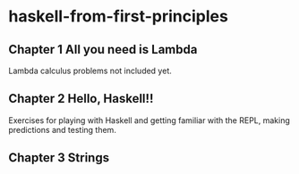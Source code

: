 # haskell-from-first-principles

## Chapter 1 All you need is Lambda
Lambda calculus problems not included yet.

## Chapter 2 Hello, Haskell!!
Exercises for playing with Haskell and getting familiar with the REPL, making predictions and testing them.

## Chapter 3 Strings
